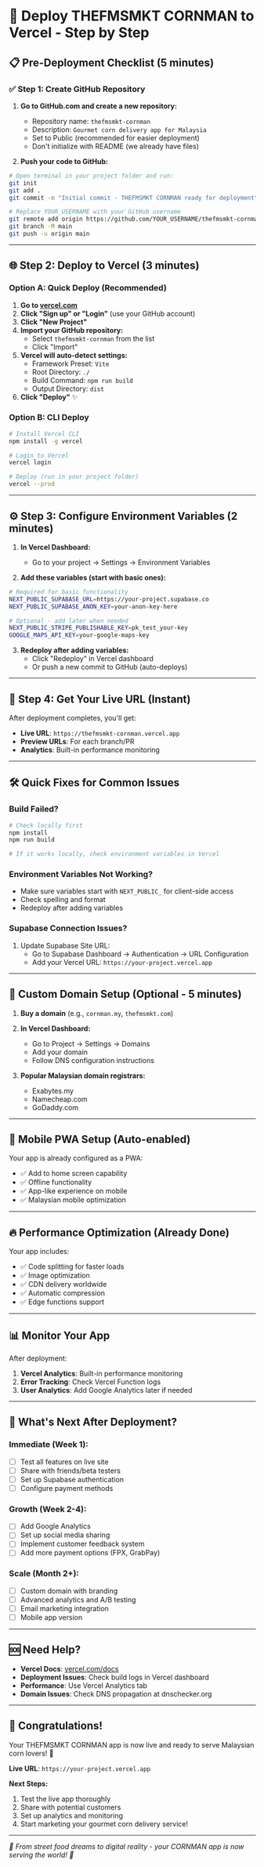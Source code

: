 # 🚀 Deploy THEFMSMKT CORNMAN to Vercel - Step by Step

## 📋 Pre-Deployment Checklist (5 minutes)

### ✅ **Step 1: Create GitHub Repository**

1. **Go to GitHub.com and create a new repository:**
   - Repository name: `thefmsmkt-cornman`
   - Description: `Gourmet corn delivery app for Malaysia`
   - Set to Public (recommended for easier deployment)
   - Don't initialize with README (we already have files)

2. **Push your code to GitHub:**
```bash
# Open terminal in your project folder and run:
git init
git add .
git commit -m "Initial commit - THEFMSMKT CORNMAN ready for deployment"

# Replace YOUR_USERNAME with your GitHub username
git remote add origin https://github.com/YOUR_USERNAME/thefmsmkt-cornman.git
git branch -M main
git push -u origin main
```

---

## 🌐 **Step 2: Deploy to Vercel (3 minutes)**

### **Option A: Quick Deploy (Recommended)**

1. **Go to [vercel.com](https://vercel.com)**
2. **Click "Sign up" or "Login"** (use your GitHub account)
3. **Click "New Project"**
4. **Import your GitHub repository:**
   - Select `thefmsmkt-cornman` from the list
   - Click "Import"
5. **Vercel will auto-detect settings:**
   - Framework Preset: `Vite`
   - Root Directory: `./`
   - Build Command: `npm run build`
   - Output Directory: `dist`
6. **Click "Deploy"** ✨

### **Option B: CLI Deploy**
```bash
# Install Vercel CLI
npm install -g vercel

# Login to Vercel
vercel login

# Deploy (run in your project folder)
vercel --prod
```

---

## ⚙️ **Step 3: Configure Environment Variables (2 minutes)**

1. **In Vercel Dashboard:**
   - Go to your project → Settings → Environment Variables

2. **Add these variables (start with basic ones):**
```bash
# Required for basic functionality
NEXT_PUBLIC_SUPABASE_URL=https://your-project.supabase.co
NEXT_PUBLIC_SUPABASE_ANON_KEY=your-anon-key-here

# Optional - add later when needed
NEXT_PUBLIC_STRIPE_PUBLISHABLE_KEY=pk_test_your-key
GOOGLE_MAPS_API_KEY=your-google-maps-key
```

3. **Redeploy after adding variables:**
   - Click "Redeploy" in Vercel dashboard
   - Or push a new commit to GitHub (auto-deploys)

---

## 🔗 **Step 4: Get Your Live URL (Instant)**

After deployment completes, you'll get:
- **Live URL**: `https://thefmsmkt-cornman.vercel.app`
- **Preview URLs**: For each branch/PR
- **Analytics**: Built-in performance monitoring

---

## 🛠️ **Quick Fixes for Common Issues**

### **Build Failed?**
```bash
# Check locally first
npm install
npm run build

# If it works locally, check environment variables in Vercel
```

### **Environment Variables Not Working?**
- Make sure variables start with `NEXT_PUBLIC_` for client-side access
- Check spelling and format
- Redeploy after adding variables

### **Supabase Connection Issues?**
1. Update Supabase Site URL:
   - Go to Supabase Dashboard → Authentication → URL Configuration
   - Add your Vercel URL: `https://your-project.vercel.app`

---

## 🎯 **Custom Domain Setup (Optional - 5 minutes)**

1. **Buy a domain** (e.g., `cornman.my`, `thefmsmkt.com`)

2. **In Vercel Dashboard:**
   - Go to Project → Settings → Domains
   - Add your domain
   - Follow DNS configuration instructions

3. **Popular Malaysian domain registrars:**
   - Exabytes.my
   - Namecheap.com
   - GoDaddy.com

---

## 📱 **Mobile PWA Setup (Auto-enabled)**

Your app is already configured as a PWA:
- ✅ Add to home screen capability
- ✅ Offline functionality
- ✅ App-like experience on mobile
- ✅ Malaysian mobile optimization

---

## 🔥 **Performance Optimization (Already Done)**

Your app includes:
- ✅ Code splitting for faster loads
- ✅ Image optimization
- ✅ CDN delivery worldwide
- ✅ Automatic compression
- ✅ Edge functions support

---

## 📊 **Monitor Your App**

After deployment:
1. **Vercel Analytics**: Built-in performance monitoring
2. **Error Tracking**: Check Vercel Function logs
3. **User Analytics**: Add Google Analytics later if needed

---

## 🌟 **What's Next After Deployment?**

### **Immediate (Week 1):**
- [ ] Test all features on live site
- [ ] Share with friends/beta testers
- [ ] Set up Supabase authentication
- [ ] Configure payment methods

### **Growth (Week 2-4):**
- [ ] Add Google Analytics
- [ ] Set up social media sharing
- [ ] Implement customer feedback system
- [ ] Add more payment options (FPX, GrabPay)

### **Scale (Month 2+):**
- [ ] Custom domain with branding
- [ ] Advanced analytics and A/B testing
- [ ] Email marketing integration
- [ ] Mobile app version

---

## 🆘 **Need Help?**

- **Vercel Docs**: [vercel.com/docs](https://vercel.com/docs)
- **Deployment Issues**: Check build logs in Vercel dashboard
- **Performance**: Use Vercel Analytics tab
- **Domain Issues**: Check DNS propagation at dnschecker.org

---

## 🎉 **Congratulations!**

Your THEFMSMKT CORNMAN app is now live and ready to serve Malaysian corn lovers! 🌽

**Live URL**: `https://your-project.vercel.app`

**Next Steps:**
1. Test the live app thoroughly
2. Share with potential customers
3. Set up analytics and monitoring
4. Start marketing your gourmet corn delivery service!

---

*🌽 From street food dreams to digital reality - your CORNMAN app is now serving the world! 🚀*